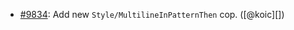 * [#9834](https://github.com/rubocop/rubocop/pull/9834): Add new `Style/MultilineInPatternThen` cop. ([@koic][])
